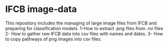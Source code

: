 # IFCB image-data
This repository includes the managing of large image files from IFCB and preparing for classification models.
1-How to extract .png files from .roi files
2- How to gather raw IFCB data into csv files with names and dates.
3- How to copy pathways of png images into csv files.    
